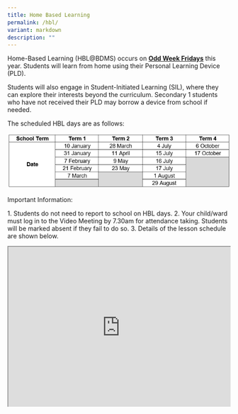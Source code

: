 ```yaml
---
title: Home Based Learning
permalink: /hbl/
variant: markdown
description: ""
---
```

<style>
.google-slides-container{ position: relative; width: 100%; padding-top: 72%; overflow: hidden; } .google-slides-container iframe{ position: absolute; top: 0; left: 0; width: 100%; height: 100%; }
</style>
<p>Home-Based Learning (HBL@BDMS) occurs on <strong><u>Odd Week Fridays</u></strong> this
year. Students will learn from home using their Personal Learning Device (PLD).</p>
<p>Students will also engage in Student-Initiated Learning (SIL), where they can explore their interests beyond the curriculum. Secondary 1 students who have not received their PLD may borrow a device from school if needed.</p>
<p>The scheduled HBL days are as follows:</p>



![hblschedule](/images/hblschedule.png)

<p>Important Information:</p>
1. Students do not need to report to school on HBL days.
2. Your child/ward must log in to the Video Meeting by 7.30am for attendance taking. Students will be marked absent if they fail to do so.
3. Details of the lesson schedule are shown below.
<p></p>

<div class="google-slides-container"><iframe src="https://docs.google.com/spreadsheets/d/e/2PACX-1vRxNy2lHWDEjSi2ucMVkq-hrnCBj7_NeA9kzL8Hetr_fZDEx6rpquIjaAD87K1vKMg_DXrFuFNit6LN/pubhtml?widget=true&amp;headers=false&amp;chrome=false"></iframe>
</div>